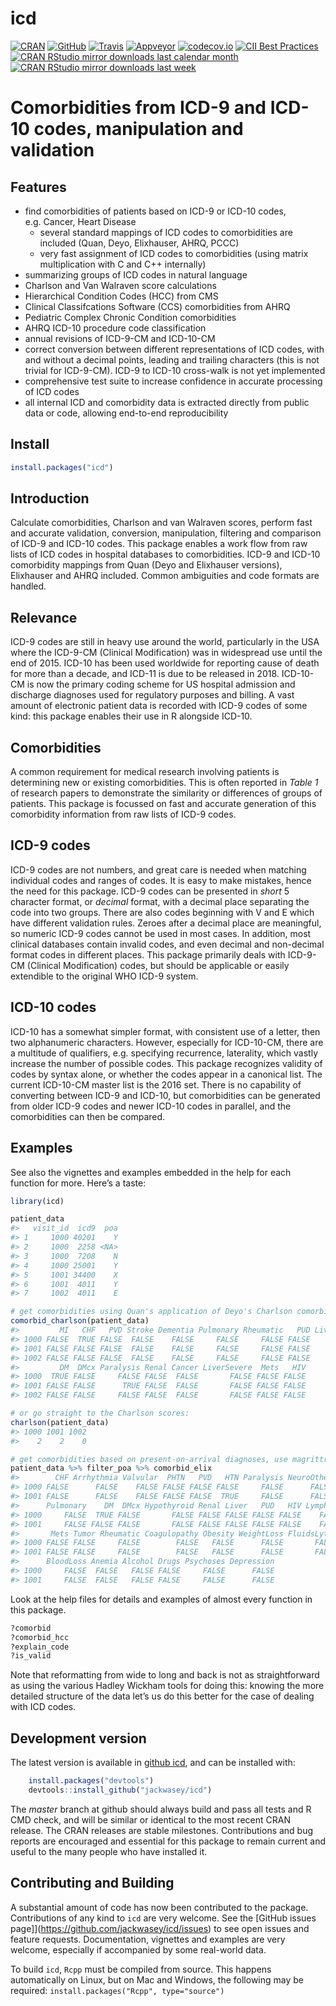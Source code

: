 <!--
Copyright (C) 2014 - 2018  Jack O. Wasey

This file is part of icd.

icd is free software: you can redistribute it and/or modify
it under the terms of the GNU General Public License as published by
the Free Software Foundation, either version 3 of the License, or
(at your option) any later version.

icd is distributed in the hope that it will be useful,
but WITHOUT ANY WARRANTY; without even the implied warranty of
MERCHANTABILITY or FITNESS FOR A PARTICULAR PURPOSE. See the
GNU General Public License for more details.

You should have received a copy of the GNU General Public License
along with icd. If not, see <http:#www.gnu.org/licenses/>.
-->
<!-- README.md is generated from README.Rmd. Please edit that file and render with rmarkdown::render("README.Rmd")
-->
icd
===

[![CRAN](https://www.r-pkg.org/badges/version/icd "CRAN")](https://cran.r-project.org/package=icd)
[![GitHub](https://img.shields.io/badge/devel%20version-3.2.2-blue.svg?style=flat "GitHub")](https://github.com/jackwasey/icd)
[![Travis](https://travis-ci.org/jackwasey/icd.svg?branch=master "Travis Build Status")](https://travis-ci.org/jackwasey/icd)
[![Appveyor](https://ci.appveyor.com/api/projects/status/9ncfgxht3n5i8t60/branch/master?svg=true "Appveyor Build Status")](https://ci.appveyor.com/project/jackwasey/icd/branch/master)
[![codecov.io](https://codecov.io/github/jackwasey/icd/coverage.svg?branch=master "Core Code Coverage")](https://codecov.io/github/jackwasey/icd?branch=master)
[![CII Best
Practices](https://bestpractices.coreinfrastructure.org/projects/2092/badge)](https://bestpractices.coreinfrastructure.org/projects/2092)
[![CRAN RStudio mirror downloads last calendar
month](https://cranlogs.r-pkg.org/badges/icd "RStudio Mirror Downloads Last Calendar Month")](https://cran.r-project.org/package=icd)
[![CRAN RStudio mirror downloads last
week](https://cranlogs.r-pkg.org/badges/last-week/icd "RStudio Mirror Downloads Last Week")](https://cran.r-project.org/package=icd)

Comorbidities from ICD-9 and ICD-10 codes, manipulation and validation
======================================================================

Features
--------

-   find comorbidities of patients based on ICD-9 or ICD-10 codes,
    e.g. Cancer, Heart Disease
    -   several standard mappings of ICD codes to comorbidities are
        included (Quan, Deyo, Elixhauser, AHRQ, PCCC)
    -   very fast assignment of ICD codes to comorbidities (using matrix
        multiplication with C and C++ internally)
-   summarizing groups of ICD codes in natural language
-   Charlson and Van Walraven score calculations
-   Hierarchical Condition Codes (HCC) from CMS
-   Clinical Classifcations Software (CCS) comorbidities from AHRQ
-   Pediatric Complex Chronic Condition comorbidities
-   AHRQ ICD-10 procedure code classification
-   annual revisions of ICD-9-CM and ICD-10-CM
-   correct conversion between different representations of ICD codes,
    with and without a decimal points, leading and trailing characters
    (this is not trivial for ICD-9-CM). ICD-9 to ICD-10 cross-walk is
    not yet implemented
-   comprehensive test suite to increase confidence in accurate
    processing of ICD codes
-   all internal ICD and comorbidity data is extracted directly from
    public data or code, allowing end-to-end reproducibility

Install
-------

``` r
install.packages("icd")
```

Introduction
------------

Calculate comorbidities, Charlson and van Walraven scores, perform fast
and accurate validation, conversion, manipulation, filtering and
comparison of ICD-9 and ICD-10 codes. This package enables a work flow
from raw lists of ICD codes in hospital databases to comorbidities.
ICD-9 and ICD-10 comorbidity mappings from Quan (Deyo and Elixhauser
versions), Elixhauser and AHRQ included. Common ambiguities and code
formats are handled.

Relevance
---------

ICD-9 codes are still in heavy use around the world, particularly in the
USA where the ICD-9-CM (Clinical Modification) was in widespread use
until the end of 2015. ICD-10 has been used worldwide for reporting
cause of death for more than a decade, and ICD-11 is due to be released
in 2018. ICD-10-CM is now the primary coding scheme for US hospital
admission and discharge diagnoses used for regulatory purposes and
billing. A vast amount of electronic patient data is recorded with ICD-9
codes of some kind: this package enables their use in R alongside
ICD-10.

Comorbidities
-------------

A common requirement for medical research involving patients is
determining new or existing comorbidities. This is often reported in
*Table 1* of research papers to demonstrate the similarity or
differences of groups of patients. This package is focussed on fast and
accurate generation of this comorbidity information from raw lists of
ICD-9 codes.

ICD-9 codes
-----------

ICD-9 codes are not numbers, and great care is needed when matching
individual codes and ranges of codes. It is easy to make mistakes, hence
the need for this package. ICD-9 codes can be presented in *short* 5
character format, or *decimal* format, with a decimal place separating
the code into two groups. There are also codes beginning with V and E
which have different validation rules. Zeroes after a decimal place are
meaningful, so numeric ICD-9 codes cannot be used in most cases. In
addition, most clinical databases contain invalid codes, and even
decimal and non-decimal format codes in different places. This package
primarily deals with ICD-9-CM (Clinical Modification) codes, but should
be applicable or easily extendible to the original WHO ICD-9 system.

ICD-10 codes
------------

ICD-10 has a somewhat simpler format, with consistent use of a letter,
then two alphanumeric characters. However, especially for ICD-10-CM,
there are a multitude of qualifiers, e.g. specifying recurrence,
laterality, which vastly increase the number of possible codes. This
package recognizes validity of codes by syntax alone, or whether the
codes appear in a canonical list. The current ICD-10-CM master list is
the 2016 set. There is no capability of converting between ICD-9 and
ICD-10, but comorbidities can be generated from older ICD-9 codes and
newer ICD-10 codes in parallel, and the comorbidities can then be
compared.

Examples
--------

See also the vignettes and examples embedded in the help for each
function for more. Here’s a taste:

``` r
library(icd)

patient_data
#>   visit_id  icd9  poa
#> 1     1000 40201    Y
#> 2     1000  2258 <NA>
#> 3     1000  7208    N
#> 4     1000 25001    Y
#> 5     1001 34400    X
#> 6     1001  4011    Y
#> 7     1002  4011    E

# get comorbidities using Quan's application of Deyo's Charlson comorbidity groups
comorbid_charlson(patient_data)
#>         MI   CHF   PVD Stroke Dementia Pulmonary Rheumatic   PUD LiverMild
#> 1000 FALSE  TRUE FALSE  FALSE    FALSE     FALSE     FALSE FALSE     FALSE
#> 1001 FALSE FALSE FALSE  FALSE    FALSE     FALSE     FALSE FALSE     FALSE
#> 1002 FALSE FALSE FALSE  FALSE    FALSE     FALSE     FALSE FALSE     FALSE
#>         DM  DMcx Paralysis Renal Cancer LiverSevere  Mets   HIV
#> 1000  TRUE FALSE     FALSE FALSE  FALSE       FALSE FALSE FALSE
#> 1001 FALSE FALSE      TRUE FALSE  FALSE       FALSE FALSE FALSE
#> 1002 FALSE FALSE     FALSE FALSE  FALSE       FALSE FALSE FALSE

# or go straight to the Charlson scores:
charlson(patient_data)
#> 1000 1001 1002 
#>    2    2    0

# get comorbidities based on present-on-arrival diagnoses, use magrittr to flow the data
patient_data %>% filter_poa %>% comorbid_elix
#>        CHF Arrhythmia Valvular  PHTN   PVD   HTN Paralysis NeuroOther
#> 1000 FALSE      FALSE    FALSE FALSE FALSE FALSE     FALSE      FALSE
#> 1001 FALSE      FALSE    FALSE FALSE FALSE  TRUE     FALSE      FALSE
#>      Pulmonary    DM  DMcx Hypothyroid Renal Liver   PUD   HIV Lymphoma
#> 1000     FALSE  TRUE FALSE       FALSE FALSE FALSE FALSE FALSE    FALSE
#> 1001     FALSE FALSE FALSE       FALSE FALSE FALSE FALSE FALSE    FALSE
#>       Mets Tumor Rheumatic Coagulopathy Obesity WeightLoss FluidsLytes
#> 1000 FALSE FALSE     FALSE        FALSE   FALSE      FALSE       FALSE
#> 1001 FALSE FALSE     FALSE        FALSE   FALSE      FALSE       FALSE
#>      BloodLoss Anemia Alcohol Drugs Psychoses Depression
#> 1000     FALSE  FALSE   FALSE FALSE     FALSE      FALSE
#> 1001     FALSE  FALSE   FALSE FALSE     FALSE      FALSE
```

Look at the help files for details and examples of almost every function
in this package.

``` r
?comorbid
?comorbid_hcc
?explain_code
?is_valid
```

Note that reformatting from wide to long and back is not as
straightforward as using the various Hadley Wickham tools for doing
this: knowing the more detailed structure of the data let’s us do this
better for the case of dealing with ICD codes.

Development version
-------------------

The latest version is available in [github
icd](https://github.com/jackwasey/icd), and can be installed with:

``` r
    install.packages("devtools")
    devtools::install_github("jackwasey/icd")
```

The *master* branch at github should always build and pass all tests and
R CMD check, and will be similar or identical to the most recent CRAN
release. The CRAN releases are stable milestones. Contributions and bug
reports are encouraged and essential for this package to remain current
and useful to the many people who have installed it.

Contributing and Building
-------------------------

A substantial amount of code has now been contributed to the package.
Contributions of any kind to `icd` are very welcome. See the \[GitHub
issues page\]\](<https://github.com/jackwasey/icd/issues>) to see open
issues and feature requests. Documentation, vignettes and examples are
very welcome, especially if accompanied by some real-world data.

To build `icd`, `Rcpp` must be compiled from source. This happens
automatically on Linux, but on Mac and Windows, the following may be
required: `install.packages("Rcpp", type="source")`
